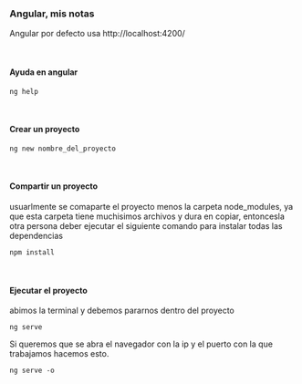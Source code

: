 ### Angular, mis notas
Angular por defecto usa http://localhost:4200/ 

<br/>

#### Ayuda en angular
```
ng help
```
<br/>

#### Crear un proyecto
```
ng new nombre_del_proyecto
```
<br/>

#### Compartir un proyecto
usuarlmente se comaparte el proyecto menos la carpeta node_modules, ya que esta carpeta tiene muchisimos archivos y dura en copiar, entoncesla otra persona deber ejecutar el siguiente comando para instalar todas las dependencias
```
npm install
```

<br/>

#### Ejecutar el proyecto
abimos la terminal y debemos pararnos dentro del proyecto
```
ng serve
```
Si queremos que se abra el navegador con la ip y el puerto con la que trabajamos hacemos esto. 
```
ng serve -o
```

<br/>
